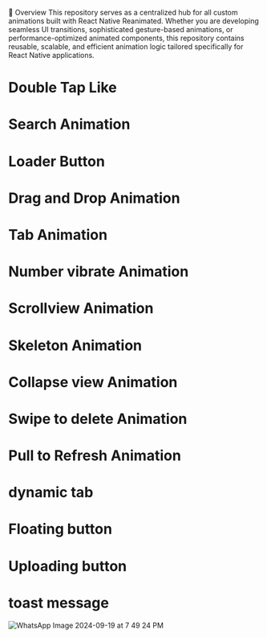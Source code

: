 🚀 Overview
This repository serves as a centralized hub for all custom animations built with React Native Reanimated. Whether you are developing seamless UI transitions, sophisticated gesture-based animations, or performance-optimized animated components, this repository contains reusable, scalable, and efficient animation logic tailored specifically for React Native applications.

# Double Tap Like

# Search Animation

# Loader Button

# Drag and Drop Animation

# Tab Animation

# Number vibrate Animation

# Scrollview Animation

# Skeleton Animation

# Collapse view Animation

# Swipe to delete Animation

# Pull to Refresh Animation

# dynamic tab

# Floating button

# Uploading button

# toast message

![WhatsApp Image 2024-09-19 at 7 49 24 PM](https://github.com/user-attachments/assets/d5af07bd-46b7-40b7-a945-4b06e6c90288)
